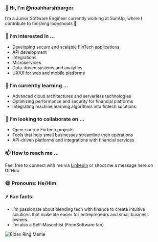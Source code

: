 ### 👋 Hi, I’m @noahharshbarger

I’m a Junior Software Engineer currently working at SumUp, where I contribute to finishing loonshoots 🤠

### 👀 I’m interested in ...

- Developing secure and scalable FinTech applications
- API development
- Integrations
- Microservices
- Data-driven systems and analytics
- UX/UI for web and mobile platforms

### 🌱 I’m currently learning ...
- Advanced cloud architectures and serverless technologies
- Optimizing performance and security for financial platforms
- Integrating machine learning algorithms into fintech solutions

### 💞️ I’m looking to collaborate on ...
- Open-source FinTech projects
- Tools that help small businesses streamline their operations
- API-driven platforms and integrations with financial services

### 📫 How to reach me ...
Feel free to connect with me via [LinkedIn](https://www.linkedin.com/in/noah-harshbarger/) or shoot me a message here on GitHub.

### 😄 Pronouns: He/Him

### ⚡ Fun facts:
- I’m passionate about blending tech with finance to create intuitive solutions that make life easier for entrepreneurs and small business owners. 
- I'm also a Self-Masochist (FromSoftware fan)

![Elden Ring Meme](https://i.kym-cdn.com/entries/icons/original/000/039/861/image.png)
